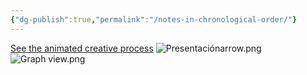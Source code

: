 ```yaml
---
{"dg-publish":true,"permalink":"/notes-in-chronological-order/"}
---
```


[See the animated creative process](https://drive.google.com/file/d/1QNwF-tB4HroIa_hLYo6Uoo0PgACA6266/view?usp=sharing)
![Presentaciónarrow.png](/img/user/Archives/Presentaci%C3%B3narrow.png)
![Graph view.png](/img/user/Archives/Graph%20view.png)